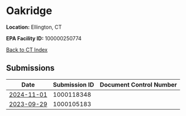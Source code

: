 # Oakridge 

**Location:** Ellington, CT

**EPA Facility ID:** 100000250774

[Back to CT Index](../../index.md)

## Submissions

| Date | Submission ID | Document Control Number |
|------|--------------|-------------------------|
| [2024-11-01](submissions/1000118348.md) | 1000118348 |  |
| [2023-09-29](submissions/1000105183.md) | 1000105183 |  |
